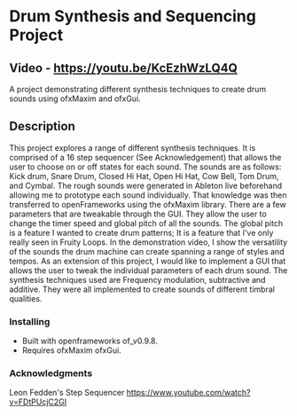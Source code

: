 # Drum Synthesis and Sequencing Project

## Video - https://youtu.be/KcEzhWzLQ4Q

A project demonstrating different synthesis techniques to create drum sounds using ofxMaxim and ofxGui.

## Description

This project explores a range of different synthesis techniques. It is comprised of a 16 step sequencer (See Acknowledgement) that allows the user to choose on or off states for each sound. The sounds are as follows: Kick drum, Snare Drum, Closed Hi Hat, Open Hi Hat, Cow Bell, Tom Drum, and Cymbal. The rough sounds were generated in Ableton live beforehand allowing me to prototype each sound individually. That knowledge was then transferred to openFrameworks using the ofxMaxim library. There are a few parameters that are tweakable through the GUI. They allow the user to change the timer speed and global pitch of all the sounds. The global pitch is a feature I wanted to create drum patterns; It is a feature that I've only really seen in Fruity Loops. In the demonstration video, I show the versatility of the sounds the drum machine can create spanning a range of styles and tempos. As an extension of this project, I would like to implement a GUI that allows the user to tweak the individual parameters of each drum sound. The synthesis techniques used are Frequency modulation, subtractive and additive. They were all implemented to create sounds of different timbral qualities.

### Installing

- Built with openframeworks of_v0.9.8.
- Requires ofxMaxim ofxGui.

### Acknowledgments

Leon Fedden's Step Sequencer
https://www.youtube.com/watch?v=FDtPUcjC2GI
